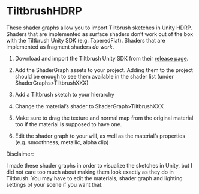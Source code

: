 # TiltbrushHDRP

These shader graphs allow you to import Tiltbrush sketches in Unity HDRP. Shaders that are implemented as surface shaders don’t work out of the box with the Tiltbrush Unity SDK (e.g. TaperedFlat). Shaders that are implemented as fragment shaders _do work_. 

1. Download and import the Tiltbrush Unity SDK from their [release page](https://github.com/googlevr/tilt-brush-toolkit/releases).

1. Add the ShaderGraph assets to your project. Adding them to the project should be enough to see them available in the shader list (under ShaderGraphs>TiltbrushXXX)

1. Add a Tiltbrush sketch to your hierarchy

1. Change the material’s shader to ShaderGraph>TiltbrushXXX

1. Make sure to drag the texture and normal map from the original material too if the material is supposed to have one.

1. Edit the shader graph to your will, as well as the material’s properties (e.g. smoothness, metallic, alpha clip)

Disclaimer:

I made these shader graphs in order to visualize the sketches in Unity, but I did not care too much about making them look exactly as they do in Tiltbrush. You may have to edit the materials, shader graph and lighting settings of your scene if you want that.
